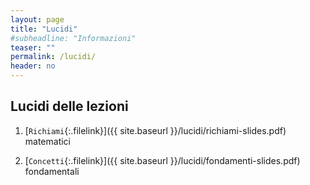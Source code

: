 ```yaml
---
layout: page
title: "Lucidi"
#subheadline: "Informazioni"
teaser: ""
permalink: /lucidi/
header: no
---
```


## Lucidi delle lezioni

<!--1. [`Introduzione`{:.filelink}]({{ site.baseurl }}/lucidi/intro-slides.pdf) al corso-->

1. [`Richiami`{:.filelink}]({{ site.baseurl }}/lucidi/richiami-slides.pdf) matematici

1. [`Concetti`{:.filelink}]({{ site.baseurl }}/lucidi/fondamenti-slides.pdf) fondamentali

<!--1. [`Introduzione`{:.filelink}]({{ site.baseurl }}/lucidi/linguaggi-slides.pdf) a linguaggi e grammatiche formali

1. [`Introduzione`{:.filelink}]({{ site.baseurl }}/lucidi/automi-slides.pdf) a automi e computazioni

1. [`Automi`{:.filelink}]({{ site.baseurl }}/lucidi/asf-slides.pdf) a stati finiti

1. [`Equivalenza`{:.filelink}]({{ site.baseurl }}/lucidi/lingreg1-slides.pdf) ASF, GR, ER

1. Alcune [`proprietà`{:.filelink}]({{ site.baseurl }}/lucidi/lingreg2-slides.pdf) dei linguaggi regolari

1.  [`Pumping lemma`{:.filelink}]({{ site.baseurl }}/lucidi/lingreg3-slides.pdf) e non regolarità

1. Grammatiche  [`context free`{:.filelink}]({{ site.baseurl }}/lucidi/cf-slides.pdf), forme ridotte

1. [`Forme normali`{:.filelink}]({{ site.baseurl }}/lucidi/cfnf-slides.pdf) per grammatiche CF

1. [`Pumping lemma`{:.filelink}]({{ site.baseurl }}/lucidi/noncf-slides.pdf) e non contestualità

1. Proprietà dei [`linguaggi CF`{:.filelink}]({{ site.baseurl }}/lucidi/lingcf-slides.pdf)

1. [`Automi a pila`{:.filelink}]({{ site.baseurl }}/lucidi/pda-slides.pdf), relazioni con CFG

1. Introduzione alle [`macchine di Turing`{:.filelink}]({{ site.baseurl }}/lucidi/tm-slides.pdf)

1. L'algoritmo di parsing [`Cocke-Younger-Kasami`{:.filelink}]({{ site.baseurl }}/lucidi/cyk-slides.pdf)

1. Introduzione ai  [`compilatori`{:.filelink}]({{ site.baseurl }}/lucidi/parsing_intro-slides.pdf)

1. Parsing [`top-down`{:.filelink}]({{ site.baseurl }}/lucidi/parsing_topdown-slides.pdf)

1. Parsing [`bottom-up`{:.filelink}]({{ site.baseurl }}/lucidi/parsing_bottomup-slides.pdf)-->